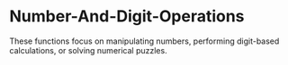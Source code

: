 # Number-And-Digit-Operations
These functions focus on manipulating numbers, performing digit-based calculations, or solving numerical puzzles.
